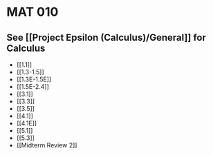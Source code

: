 # MAT 010
## See [[Project Epsilon (Calculus)/General]] for Calculus
- [[1.1]]
- [[1.3-1.5]]
- [[1.3E-1.5E]]
- [[1.5E-2.4]]
- [[3.1]]
- [[3.3]]
- [[3.5]]
- [[4.1]]
- [[4.1E]]
- [[5.1]]
- [[5.3]]
- [[Midterm Review 2]]